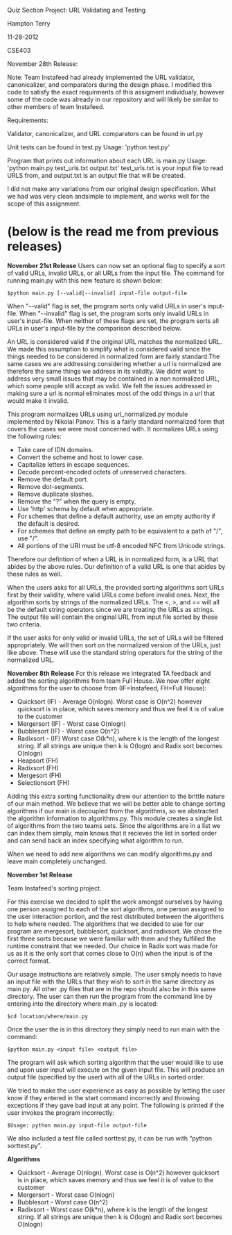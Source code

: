 Quiz Section Project: URL Validating and Testing

Hampton Terry

11-28-2012

CSE403

November 28th Release:

Note: Team Instafeed had already implemented the URL validator, canonicalizer, and comparators during the design phase. I modified this code to satisfy the exact requirments of this assigment individualy, however some of the code was already in our repository and will likely be similar to other members of team Instafeed.

Requirements:

Validator, canonicalizer, and URL comparators can be found in url.py

Unit tests can be found in test.py
Usage: 'python test.py'

Program that prints out information about each URL is main.py
Usage: 'python main.py test_urls.txt output.txt' 
test_urls.txt is your input file to read URLS from, and output.txt is an output file that will be created.

I did not make any variations from our original design specification. What we had was very clean andsimple to implement, and works well for the scope of this assignment.


(below is the read me from previous releases)
====
<strong>November 21st Release</strong>
Users can now set an optional flag to specify a sort of valid URLs, invalid URLs, or all URLs from the input file.
The command for running main.py with this new feature is shown below:

    $python main.py [--valid|--invalid] input-file output-file

When "--valid" flag is set, the program sorts only valid URLs in user's input-file. When "--invalid" flag is set, the
program sorts only invalid URLs in user's input-file. When neither of these flags are set, the program sorts all URLs
in user's input-file by the comparison described below.

An URL is considered valid if the original URL matches the normalized URL. We made this assumption to simplify what is
considered valid since the things needed to be considered in normalized form are fairly standard.The same cases we are addressing
considering whether a url is normalized are therefore the same things we address in its validity. We didnt want to address
very small issues that may be contained in a non normalized URL, which some people still accept as valid. We felt the issues
addressed in making sure a url is normal eliminates most of the odd things in a url that would make it invalid. 

This program normalizes URLs using url_normalized.py module implemented by Nikolai Panov. This is a fairly standard
normalized form that covers the cases we were most concerned with. It normalizes URLs using the following rules:

<ul>
  <li>Take care of IDN domains.
  <li>Convert the scheme and host to lower case.</li>
  <li>Capitalize letters in escape sequences.</li>
  <li>Decode percent-encoded octets of unreserved characters.</li>
  <li>Remove the default port.</li>
  <li>Remove dot-segments.</li>
  <li>Remove duplicate slashes.</li>
  <li>Remove the "?" when the query is empty.</li>
  <li>Use 'http' schema by default when appropriate.</li>
  <li>For schemes that define a default authority, use an empty authority if the default is desired.</li>
  <li>For schemes that define an empty path to be equivalent to a path of "/", use "/".</li>
  <li>All portions of the URI must be utf-8 encoded NFC from Unicode strings.</li>
</ul>

Therefore our defintion of when a URL is in  normalized form, is a URL that abides by the above rules. 
Our definition of a valid URL is one that abides by these rules as well.

When the users asks for all URLs, the provided sorting algorithms sort URLs first by their validity, 
where valid URLs come before invalid ones. Next, the algorithm sorts by strings of the normalized URLs. 
The <, >, and == will all be the default string operators since we are treating the URLs as strings. 
The output file will contain the original URL from input file sorted by these two criteria.

If the user asks for only valid or invalid URLs, the set of URLs will be filtered appropriately.
We will then sort on the normalized version of the URLs, just like above. These will use the standard
string operators for the string of the normalized URL.

<strong>November 8th Release</strong>
For this release we integrated TA feedback and added the sorting algorithms from team Full House. 
We now offer eight algorithms for the user to choose from (IF=Instafeed, FH=Full House):

<ul>
<li>Quicksort (IF) - Average O(nlogn). Worst case is O(n^2) however quicksort is in place, 
which saves memory and thus we feel it is of value to the customer</li>
<li>Mergersort (IF) - Worst case O(nlogn)</li>
<li>Bubblesort (IF) - Worst case O(n^2)</li>
<li>Radixsort - (IF) Worst case O(k*n), where k is the length of the longest string. If all strings are unique
then k is O(logn) and Radix sort becomes O(nlogn)</li>
<li>Heapsort (FH)</li>
<li>Radixsort (FH)</li>
<li>Mergesort (FH)</li>
<li>Selectionsort (FH)</li>
</ul>

Adding this extra sorting functionality drew our attention to the brittle nature of our main method. We believe
that we will be better able to change sorting algorithms if our main is decoupled from the algorithms, so we
abstracted the algorithm information to algorithms.py. This module creates a single list of algorithms from the two 
teams sets. Since the algorithms are in a list we can index them simply, main knows that it recieves the list in sorted
order and can send back an index specifying what algorithm to run.

When we need to add new algorithms we can modify algorithms.py and leave main completely unchanged.


<strong>November 1st Release</strong>

Team Instafeed's sorting project.

For this exercise we decided to split the work amongst ourselves by having one person assigned to each of the sort algorithms, one person assigned to the user interaction portion, and the rest distributed between the algorithms to help where needed. The algorithms that we decided to use for our program are mergesort, bubblesort, quicksort, and radixsort. We chose the first three sorts because we were familiar with them and they fulfilled the runtime constraint that we needed. Our choice in Radix sort was made for us as it is the only sort that comes close to O(n) when the input is of the correct format. 

Our usage instructions are relatively simple. The user simply needs to have an input file with the URLs that they wish to sort in the same directory as main.py. All other .py files that are in the repo should also be in this same directory. The user can then run the program from the command line by entering into the directory where main .py is located:

	$cd location/where/main.py

Once the user the is in this directory they simply need to run main with the command:

	$python main.py <input file> <output file>

The program will ask which sorting algorithm that the user would like to use and upon user input will execute on the given input file. This will produce an output file (specified by the user) with all of the URLs in sorted order. 

We tried to make the user experience as easy as possible by letting the user know if they entered in the start command incorrectly and throwing exceptions if they gave bad input at any point. The following is printed if the user invokes the program incorrectly:

	$Usage: python main.py input-file output-file

We also included a test file called sorttest.py, it can be run with “python sorttest.py”.

<strong>Algorithms</strong>

<ul>
<li>Quicksort - Average O(nlogn). Worst case is O(n^2) however quicksort is in place, 
which saves memory and thus we feel it is of value to the customer</li>
<li>Mergersort - Worst case O(nlogn)</li>
<li>Bubblesort - Worst case O(n^2)</li>
<li>Radixsort - Worst case O(k*n), where k is the length of the longest string. If all strings are unique
then k is O(logn) and Radix sort becomes O(nlogn)</li>
</ul>




